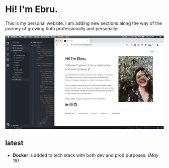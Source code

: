 # Hi! I'm Ebru.

This is my personal website. I am adding new sections along the way of the journey of growing both professionally and personally.

![Scheme](src/assets/images/homepage.png)

## latest
- **Docker** is added to tech stack with both dev and prod purposes. *(May 19)*
